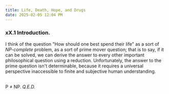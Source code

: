 ```yaml
---
title: Life, Death, Hope, and Drugs
date: 2025-02-05 12:04 PM
---
```

### xX.1 Introduction.
I think of the question "How should one best spend their life" as a sort of *NP-complete* problem, as a sort of prime mover question; that is to say, if it can be solved, we can derive the answer to every other important philosophical question using a reduction. Unfortunately, the answer to the prime question isn't determinable, because it requires a universal perspective inaccessible to finite and subjective human understanding. 

<br>P ≠ NP. *Q.E.D.*
<br>








<!--
drugs are cool because they are subversive and subversion is the creation of an idenitity and thus socially notable
-->